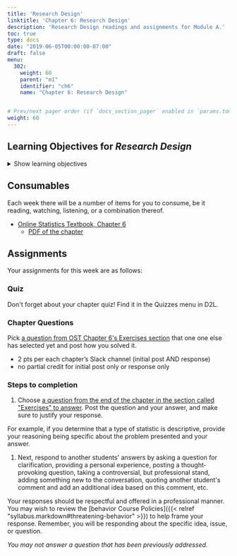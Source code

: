 ```yaml
---
title: 'Research Design' 
linktitle: 'Chapter 6: Research Design'
description: 'Research Design readings and assignments for Module A.'
toc: true
type: docs
date: "2019-06-05T00:00:00-07:00"
draft: false
menu:
  302:
    weight: 60
    parent: "m1"
    identifier: "ch6"
    name: "Chapter 6: Research Design"


# Prev/next pager order (if `docs_section_pager` enabled in `params.toml`)
weight: 60
---
```





## Learning Objectives for *Research Design*
<details><summary>Show learning objectives</summary>
<p>
These are the learning objectives for this portion of the class:

1. Describe reliability in terms of true scores and error
1. Compute reliability from the true score and error variance
1. Define the standard error of measurement and state why it is valuable
1. State the effect of test length on reliability
1. Distinguish between reliability and validity
1. Define three types of validity
1. Recognize sampling bias
1. Distinguish among self-selection bias, undercoverage bias, and survivorship bias
1. Distinguish between between-subject and within-subject designs
1. Define "multi-factor design" and "factorial design"
1. Identify the levels of a variable in an experimental design
1. Explain how experimentation allows causal inferences
1. Explain the role of unmeasured variables
1. Explain how causation can be inferred in non-experimental designs

</p>
</details>

## Consumables

Each week there will be a number of items for you to consume, be it reading, watching, listening, or a combination thereof.

- [Online Statistics Textbook, Chapter 6](http://onlinestatbook.com/2/research_design/contents.html)
    - [PDF of the chapter](http://onlinestatbook.com/2/research_design/research_design.pdf)

## Assignments

Your assignments for this week are as follows:

### Quiz

Don't forget about your chapter quiz! Find it in the Quizzes menu in D2L.

### Chapter Questions

Pick [a question from OST Chapter 6's Exercises section](http://onlinestatbook.com/2/research_design/exercises.html) that one one else has selected yet and post how you solved it.

- 2 pts per each chapter’s Slack channel (initial post AND response)
- no partial credit for initial post only or response only

### Steps to completion

1. Choose [a question from the end of the chapter in the section called "Exercises" to answer](http://onlinestatbook.com/2/graphing_distributions/ch2_exercises.html).  Post the question and your answer, and make sure to justify your response.

 For example, if you determine that a type of statistic is descriptive, provide your reasoning being specific about the problem presented and your answer.

1. Next, respond to another students' answers by asking a question for clarification, providing a personal experience, posting a thought-provoking question, taking a controversial, but professional stand, adding something new to the conversation, quoting another student's comment and add an additional idea based on this comment, etc.

 Your responses should be respectful and offered in a professional manner. You may wish to review the [behavior Course Policies]({{< relref "syllabus.markdown#threatening-behavior" >}}) to help frame your response. Remember, you will be responding about the specific idea, issue, or question.


*You may not answer a question that has been previously addressed.*
